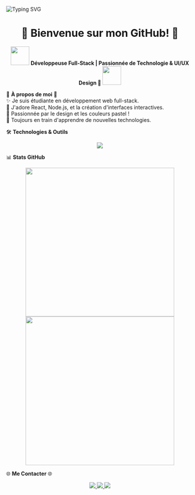 ![Typing SVG](https://readme-typing-svg.herokuapp.com?font=Dancing+Script&size=30&color=FF69B4&center=true&vCenter=true&width=600&height=60&lines=✨+Bienvenue+sur+mon+GitHub!+✨;💖+Développeuse+Full-Stack+💖;💻+Passionnée+par+le+Code!+💻)

<h1 align="center"> 🌸 Bienvenue sur mon GitHub! 🌸</h1>

<p align="center">
  <img src="https://media.giphy.com/media/l3q2K5jinAlChoCLS/giphy.gif" width="50"/>
  <strong>Développeuse Full-Stack | Passionnée de Technologie & UI/UX Design 💖</strong>
  <img src="https://media.giphy.com/media/l3q2K5jinAlChoCLS/giphy.gif" width="50"/>
</p>

🎀 **À propos de moi** 🎀  
✨ Je suis étudiante en développement web full-stack.  
💖 J'adore React, Node.js, et la création d'interfaces interactives.  
🎨 Passionnée par le design et les couleurs pastel !  
🌟 Toujours en train d'apprendre de nouvelles technologies.

🛠️ **Technologies & Outils**  
<p align="center">
  <img src="https://skillicons.dev/icons?i=html,css,js,react,bootstrap,laravel,nodejs,mongodb,git,github" />
</p>

📊 **Stats GitHub**
<p align="center">
  <img src="https://github-readme-stats.vercel.app/api?username=TON_USERNAME&show_icons=true&theme=tokyonight&hide_border=true&count_private=true" width="400px"/>
  <img src="https://github-readme-streak-stats.herokuapp.com/?user=TON_USERNAME&theme=tokyonight" width="400px"/>
</p>

🌐 **Me Contacter** 🌐  
<p align="center">
  <a href="https://linkedin.com/in/TON_PROFIL" target="_blank">
    <img src="https://img.shields.io/badge/LinkedIn-💼-ff69b4?style=for-the-badge&logo=linkedin"/>
  </a>
  <a href="mailto:ton.email@example.com">
    <img src="https://img.shields.io/badge/Email-📩-ff69b4?style=for-the-badge&logo=gmail"/>
  </a>
  <a href="https://github.com/TON_USERNAME">
    <img src="https://img.shields.io/badge/GitHub-🌸-ff69b4?style=for-the-badge&logo=github"/>
  </a>
</p>
